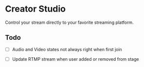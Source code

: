 # Creator Studio

Control your stream directly to your favorite streaming platform.

## Todo
- [ ] Audio and Video states not always right when first join
- [ ] Update RTMP stream when user added or removed from stage

